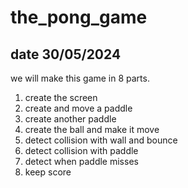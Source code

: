 # the_pong_game
## date 30/05/2024

we will make this game in 8 parts.

1. create the screen
2. create and move a paddle
3. create another paddle
4. create the ball and make it move
5. detect collision with wall and bounce
6. detect collision with paddle
7. detect when paddle misses
8. keep score


